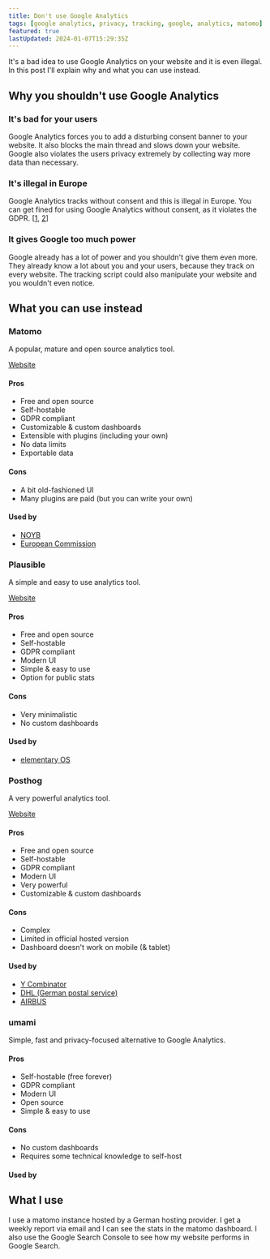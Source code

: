 ```yaml
---
title: Don't use Google Analytics
tags: [google analytics, privacy, tracking, google, analytics, matomo]
featured: true
lastUpdated: 2024-01-07T15:29:35Z
---
```


It's a bad idea to use Google Analytics on your website and it is even illegal. In this post I'll explain why and what you can use instead.

## Why you shouldn't use Google Analytics

### It's bad for your users

Google Analytics forces you to add a disturbing consent banner to your website. It also blocks the main thread and slows down your website. Google also violates the users privacy extremely by collecting way more data than necessary.

### It's illegal in Europe

Google Analytics tracks without consent and this is illegal in Europe. You can get fined for using Google Analytics without consent, as it violates the GDPR. [[1](https://www.wired.com/story/google-analytics-europe-austria-privacy-shield/), [2](https://www.androidpolice.com/google-analytics-gdpr-eu-violation/)]

### It gives Google too much power

Google already has a lot of power and you shouldn't give them even more. They already know a lot about you and your users, because they track on every website. The tracking script could also manipulate your website and you wouldn't even notice.

## What you can use instead

### Matomo

A popular, mature and open source analytics tool.

[Website](https://matomo.org/)

#### Pros

- Free and open source
- Self-hostable
- GDPR compliant
- Customizable & custom dashboards
- Extensible with plugins (including your own)
- No data limits
- Exportable data

#### Cons

- A bit old-fashioned UI
- Many plugins are paid (but you can write your own)

#### Used by

- [NOYB](https://noyb.eu/)
- [European Commission](https://ec.europa.eu/)

### Plausible

A simple and easy to use analytics tool.

[Website](https://plausible.io/)

#### Pros

- Free and open source
- Self-hostable
- GDPR compliant
- Modern UI
- Simple & easy to use
- Option for public stats

#### Cons

- Very minimalistic
- No custom dashboards

#### Used by

- [elementary OS](https://elementary.io/)

### Posthog

A very powerful analytics tool.

[Website](https://posthog.com/)

#### Pros

- Free and open source
- Self-hostable
- GDPR compliant
- Modern UI
- Very powerful
- Customizable & custom dashboards

#### Cons

- Complex
- Limited in official hosted version
- Dashboard doesn't work on mobile (& tablet)

#### Used by

- [Y Combinator](https://www.ycombinator.com/)
- [DHL (German postal service)](https://www.dhl.de/)
- [AIRBUS](https://www.airbus.com/)

### umami

Simple, fast and privacy-focused alternative to Google Analytics.

#### Pros

- Self-hostable (free forever)
- GDPR compliant
- Modern UI
- Open source
- Simple & easy to use

#### Cons

- No custom dashboards
- Requires some technical knowledge to self-host

#### Used by

## What I use

I use a matomo instance hosted by a German hosting provider. I get a weekly report via email and I can see the stats in the matomo dashboard. I also use the Google Search Console to see how my website performs in Google Search.
